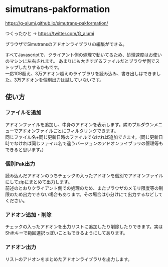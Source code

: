 # simutrans-pakformation
https://g-alumi.github.io/simutrans-pakformation/

つくったひと → https://twitter.com/G_alumi

ブラウザでSimutransのアドオンライブラリの編集ができる。

すべてJavascriptで、クライアント側の処理で動いてるため、処理速度はお使いのマシンに左右されます。 
あまりにも大きすぎるファイルだとブラウザ側でストップしたりするかもです。  
一応1GB超え、3万アドオン超えのライブラリを読み込み、書き出しはできました。3万アドオンを個別出力は試していないです。
## 使い方
### ファイルを追加
アドオンファイルを追加し、中身のアドオンを表示します。隣のプルダウンメニューでアドオンファイルごとにフィルタリングできます。  
同じファイル名+同じ更新日時のファイルでなければ追加できます。(同じ更新日時でなければ同じファイル名で違うバージョンのアドオンライブラリの管理等もできると思います。)
### 個別Pak出力
読み込んだアドオンのうちチェックの入ったアドオンを個別でアドオンファイルにしてzipにまとめて出力します。  
前述のとおりクライアント側での処理のため、またブラウザのメモリ限度等の制限のため出力できない場合もあります。その場合は小分けにて出力するなどしてください。
### アドオン追加・削除
チェックの入ったアドオンを出力リストに追加したり削除したりできます。実はShiftキーで範囲選択っぽいこともできるようにしてあります。
### アドオン出力
リストのアドオンをまとめたアドオンライブラリを出力します。
